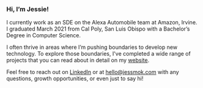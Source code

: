 ### Hi, I’m Jessie!

I currently work as an SDE on the Alexa Automobile team at Amazon, Irvine. I graduated March 2021 from Cal Poly, San Luis Obispo with a Bachelor’s Degree in Computer Science.

I often thrive in areas where I’m pushing boundaries to develop new technology. To explore those boundaries, I've completed a wide range of projects that you can read about in detail on my [website](www.jessmok.com).

Feel free to reach out on [LinkedIn](https://www.linkedin.com/in/jessmok/) or at [hello@jessmok.com](mailto:hello@jessmok.com) with any questions, growth opportunities, or even just to say hi!

<!---
jessmok/jessmok is a ✨ special ✨ repository because its `README.md` (this file) appears on your GitHub profile.
You can click the Preview link to take a look at your changes.
--->
